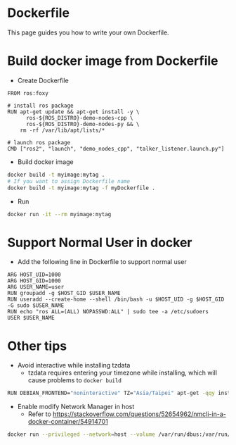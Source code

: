 # Dockerfile

This page guides you how to write your own Dockerfile.

# Build docker image from Dockerfile

* Create Dockerfile
```
FROM ros:foxy

# install ros package
RUN apt-get update && apt-get install -y \
      ros-${ROS_DISTRO}-demo-nodes-cpp \
      ros-${ROS_DISTRO}-demo-nodes-py && \
    rm -rf /var/lib/apt/lists/*

# launch ros package
CMD ["ros2", "launch", "demo_nodes_cpp", "talker_listener.launch.py"]
```
* Build docker image
```bash
docker build -t myimage:mytag .
# If you want to assign Dockerfile name
docker build -t myimage:mytag -f myDockerfile .
```
* Run
```bash
docker run -it --rm myimage:mytag
```

# Support Normal User in docker

* Add the following line in Dockerfile to support normal user
```
ARG HOST_UID=1000
ARG HOST_GID=1000
ARG USER_NAME=user
RUN groupadd -g $HOST_GID $USER_NAME
RUN useradd --create-home --shell /bin/bash -u $HOST_UID -g $HOST_GID -G sudo $USER_NAME
RUN echo "ros ALL=(ALL) NOPASSWD:ALL" | sudo tee -a /etc/sudoers
USER $USER_NAME
```

# Other tips

* Avoid interactive while installing tzdata
  - tzdata requires entering your timezone while installing, which will cause problems to `docker build`
```bash
RUN DEBIAN_FRONTEND="noninteractive" TZ="Asia/Taipei" apt-get -qqy install tzdata
```
* Enable modify Network Manager in host
  - Refer to https://stackoverflow.com/questions/52654962/nmcli-in-a-docker-container/54914701
```bash
docker run --privileged --network=host --volume /var/run/dbus:/var/run/dbus [Your Args]
```


